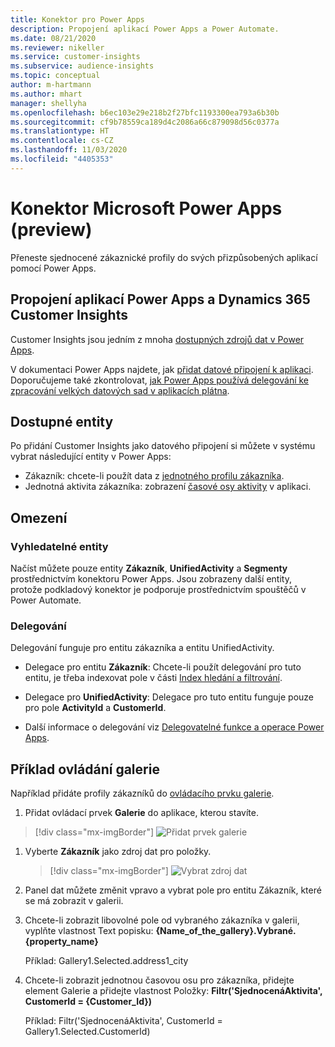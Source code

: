 ```yaml
---
title: Konektor pro Power Apps
description: Propojení aplikací Power Apps a Power Automate.
ms.date: 08/21/2020
ms.reviewer: nikeller
ms.service: customer-insights
ms.subservice: audience-insights
ms.topic: conceptual
author: m-hartmann
ms.author: mhart
manager: shellyha
ms.openlocfilehash: b6ec103e29e218b2f27bfc1193300ea793a6b30b
ms.sourcegitcommit: cf9b78559ca189d4c2086a66c879098d56c0377a
ms.translationtype: HT
ms.contentlocale: cs-CZ
ms.lasthandoff: 11/03/2020
ms.locfileid: "4405353"
---
```

# <a name="microsoft-power-apps-connector-preview"></a>Konektor Microsoft Power Apps (preview)

Přeneste sjednocené zákaznické profily do svých přizpůsobených aplikací pomocí Power Apps.

## <a name="connect-power-apps-and-dynamics-365-customer-insights"></a>Propojení aplikací Power Apps a Dynamics 365 Customer Insights

Customer Insights jsou jedním z mnoha [dostupných zdrojů dat v Power Apps](https://docs.microsoft.com/powerapps/maker/canvas-apps/working-with-data-sources).

V dokumentaci Power Apps najdete, jak [přidat datové připojení k aplikaci](https://docs.microsoft.com/powerapps/maker/canvas-apps/add-data-connection). Doporučujeme také zkontrolovat, [jak Power Apps používá delegování ke zpracování velkých datových sad v aplikacích plátna](https://docs.microsoft.com/powerapps/maker/canvas-apps/delegation-overview).

## <a name="available-entities"></a>Dostupné entity

Po přidání Customer Insights jako datového připojení si můžete v systému vybrat následující entity v Power Apps:

- Zákazník: chcete-li použít data z [jednotného profilu zákazníka](customer-profiles.md).
- Jednotná aktivita zákazníka: zobrazení [časové osy aktivity](activities.md) v aplikaci.

## <a name="limitations"></a>Omezení

### <a name="retrievable-entities"></a>Vyhledatelné entity

Načíst můžete pouze entity **Zákazník**, **UnifiedActivity** a **Segmenty** prostřednictvím konektoru Power Apps. Jsou zobrazeny další entity, protože podkladový konektor je podporuje prostřednictvím spouštěčů v Power Automate.  

### <a name="delegation"></a>Delegování

Delegování funguje pro entitu zákazníka a entitu UnifiedActivity. 

- Delegace pro entitu **Zákazník**: Chcete-li použít delegování pro tuto entitu, je třeba indexovat pole v části [Index hledání a filtrování](search-filter-index.md).  

- Delegace pro **UnifiedActivity**: Delegace pro tuto entitu funguje pouze pro pole **ActivityId** a **CustomerId**.  

- Další informace o delegování viz [Delegovatelné funkce a operace Power Apps](https://docs.microsoft.com/connectors/commondataservice/#power-apps-delegable-functions-and-operations-for-the-cds-for-apps). 

## <a name="example-gallery-control"></a>Příklad ovládání galerie

Například přidáte profily zákazníků do [ovládacího prvku galerie](https://docs.microsoft.com/powerapps/maker/canvas-apps/add-gallery).

1. Přidat ovládací prvek **Galerie** do aplikace, kterou stavíte.

> [!div class="mx-imgBorder"]
> ![Přidat prvek galerie](media/connector-powerapps9.png "Přidat prvek galerie")

1. Vyberte **Zákazník** jako zdroj dat pro položky.

    > [!div class="mx-imgBorder"]
    > ![Vybrat zdroj dat](media/choose-datasource-powerapps.png "Vybrat zdroj dat")

1. Panel dat můžete změnit vpravo a vybrat pole pro entitu Zákazník, které se má zobrazit v galerii.

1. Chcete-li zobrazit libovolné pole od vybraného zákazníka v galerii, vyplňte vlastnost Text popisku: **{Name_of_the_gallery}.Vybrané.{property_name}**

    Příklad: Gallery1.Selected.address1_city

1. Chcete-li zobrazit jednotnou časovou osu pro zákazníka, přidejte element Galerie a přidejte vlastnost Položky: **Filtr('SjednocenáAktivita', CustomerId = {Customer_Id})**

    Příklad: Filtr('SjednocenáAktivita', CustomerId = Gallery1.Selected.CustomerId)

